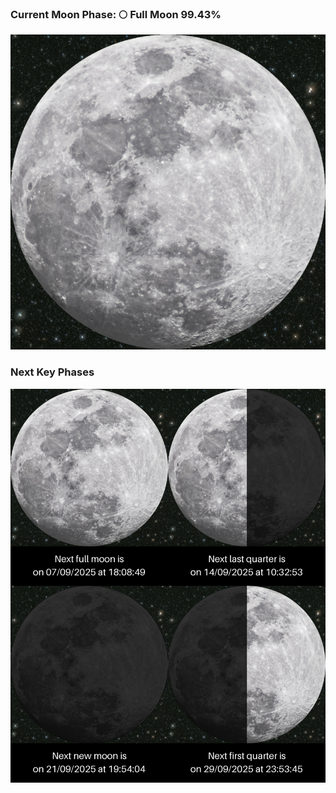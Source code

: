 ### Current Moon Phase: 🌕 Full Moon 99.43%
![Moon Phase](moonphase.png)
### Next Key Phases
![Gallery](gallery.png)